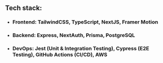  ## Tech stack:
 - ### Frontend: TailwindCSS, TypeScript, NextJS, Framer Motion 
 - ### Backend: Express, NextAuth, Prisma, PostgreSQL
 - ### DevOps: Jest (Unit & Integration Testing), Cypress (E2E Testing), GitHub Actions (CI/CD), AWS
